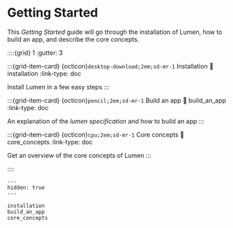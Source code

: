# Getting Started

This _Getting Started_ guide will go through the installation of Lumen, how to build an app, and describe the core concepts.


::::{grid} 1
:gutter: 3

:::{grid-item-card} {octicon}`desktop-download;2em;sd-mr-1` Installation
:link: installation
:link-type: doc

Install Lumen in a few easy steps
:::

:::{grid-item-card} {octicon}`pencil;2em;sd-mr-1` Build an app
:link: build_an_app
:link-type: doc

An explanation of the _lumen specification_ and how to build an app
:::


:::{grid-item-card} {octicon}`cpu;2em;sd-mr-1` Core concepts
:link: core_concepts
:link-type: doc

Get an overview of the core concepts of Lumen
:::


::::


```{toctree}
---
hidden: true
---

installation
build_an_app
core_concepts

```
